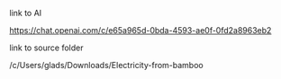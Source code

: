 link to AI

https://chat.openai.com/c/e65a965d-0bda-4593-ae0f-0fd2a8963eb2

link to source folder

/c/Users/glads/Downloads/Electricity-from-bamboo

